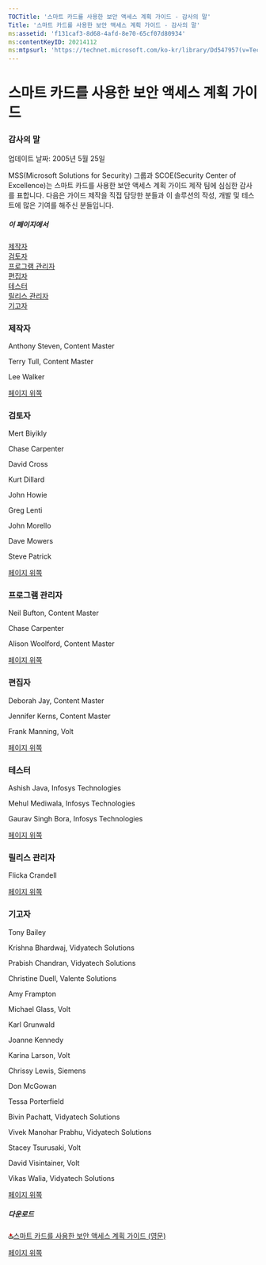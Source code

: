 ```yaml
---
TOCTitle: '스마트 카드를 사용한 보안 액세스 계획 가이드 - 감사의 말'
Title: '스마트 카드를 사용한 보안 액세스 계획 가이드 - 감사의 말'
ms:assetid: 'f131caf3-8d68-4afd-8e70-65cf07d80934'
ms:contentKeyID: 20214112
ms:mtpsurl: 'https://technet.microsoft.com/ko-kr/library/Dd547957(v=TechNet.10)'
---
```


스마트 카드를 사용한 보안 액세스 계획 가이드
============================================

### 감사의 말

업데이트 날짜: 2005년 5월 25일

MSS(Microsoft Solutions for Security) 그룹과 SCOE(Security Center of Excellence)는 스마트 카드를 사용한 보안 액세스 계획 가이드 제작 팀에 심심한 감사를 표합니다. 다음은 가이드 제작을 직접 담당한 분들과 이 솔루션의 작성, 개발 및 테스트에 많은 기여를 해주신 분들입니다.

##### 이 페이지에서

[](#egaa)[제작자](#egaa)  
[](#efaa)[검토자](#efaa)  
[](#eeaa)[프로그램 관리자](#eeaa)  
[](#edaa)[편집자](#edaa)  
[](#ecaa)[테스터](#ecaa)  
[](#ebaa)[릴리스 관리자](#ebaa)  
[](#eaaa)[기고자](#eaaa)  

### 제작자

Anthony Steven, Content Master

Terry Tull, Content Master

Lee Walker

[](#mainsection)[페이지 위쪽](#mainsection)

### 검토자

Mert Biyikly

Chase Carpenter

David Cross

Kurt Dillard

John Howie

Greg Lenti

John Morello

Dave Mowers

Steve Patrick

[](#mainsection)[페이지 위쪽](#mainsection)

### 프로그램 관리자

Neil Bufton, Content Master

Chase Carpenter

Alison Woolford, Content Master

[](#mainsection)[페이지 위쪽](#mainsection)

### 편집자

Deborah Jay, Content Master

Jennifer Kerns, Content Master

Frank Manning, Volt

[](#mainsection)[페이지 위쪽](#mainsection)

### 테스터

Ashish Java, Infosys Technologies

Mehul Mediwala, Infosys Technologies

Gaurav Singh Bora, Infosys Technologies

[](#mainsection)[페이지 위쪽](#mainsection)

### 릴리스 관리자

Flicka Crandell

[](#mainsection)[페이지 위쪽](#mainsection)

### 기고자

Tony Bailey

Krishna Bhardwaj, Vidyatech Solutions

Prabish Chandran, Vidyatech Solutions

Christine Duell, Valente Solutions

Amy Frampton

Michael Glass, Volt

Karl Grunwald

Joanne Kennedy

Karina Larson, Volt

Chrissy Lewis, Siemens

Don McGowan

Tessa Porterfield

Bivin Pachatt, Vidyatech Solutions

Vivek Manohar Prabhu, Vidyatech Solutions

Stacey Tsurusaki, Volt

David Visintainer, Volt

Vikas Walia, Vidyatech Solutions

[](#mainsection)[페이지 위쪽](#mainsection)

##### 다운로드

[![](images/Dd547957.icon_exe(ko-kr,TechNet.10).gif)](https://go.microsoft.com/fwlink/?linkid=41314)[스마트 카드를 사용한 보안 액세스 계획 가이드 (영문)](https://go.microsoft.com/fwlink/?linkid=41314)

[](#mainsection)[페이지 위쪽](#mainsection)
